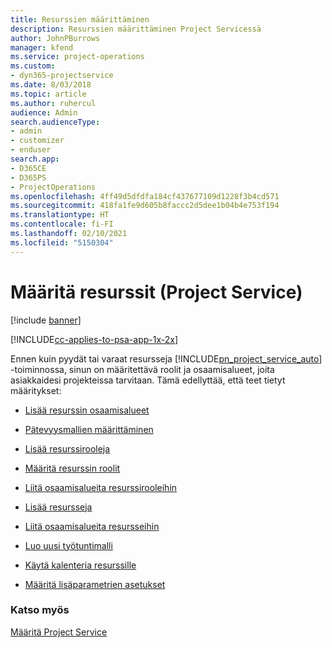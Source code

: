 ```yaml
---
title: Resurssien määrittäminen
description: Resurssien määrittäminen Project Servicessä
author: JohnPBurrows
manager: kfend
ms.service: project-operations
ms.custom:
- dyn365-projectservice
ms.date: 8/03/2018
ms.topic: article
ms.author: ruhercul
audience: Admin
search.audienceType:
- admin
- customizer
- enduser
search.app:
- D365CE
- D365PS
- ProjectOperations
ms.openlocfilehash: 4ff49d5dfdfa184cf437677109d1228f3b4cd571
ms.sourcegitcommit: 418fa1fe9d605b8faccc2d5dee1b04b4e753f194
ms.translationtype: HT
ms.contentlocale: fi-FI
ms.lasthandoff: 02/10/2021
ms.locfileid: "5150304"
---
```

# <a name="set-up-resources-project-service"></a>Määritä resurssit (Project Service)

[!include [banner](../includes/psa-now-project-operations.md)]

[!INCLUDE[cc-applies-to-psa-app-1x-2x](../includes/cc-applies-to-psa-app-1x-2x.md)]

Ennen kuin pyydät tai varaat resursseja [!INCLUDE[pn_project_service_auto](../includes/pn-project-service-auto.md)] -toiminnossa, sinun on määritettävä roolit ja osaamisalueet, joita asiakkaidesi projekteissa tarvitaan. Tämä edellyttää, että teet tietyt määritykset:  
  
-   [Lisää resurssin osaamisalueet](../psa/add-resource-skills.md)  
  
-   [Pätevyysmallien määrittäminen](../psa/set-up-proficiency-models.md)  
  
-   [Lisää resurssirooleja](../psa/add-resource-roles.md)  
  
-   [Määritä resurssin roolit](../psa/configure-resource-roles.md)  
  
-   [Liitä osaamisalueita resurssirooleihin](../psa/associate-skills-with-resource-roles.md)  
  
-   [Lisää resursseja](../psa/add-resources.md)  
  
-   [Liitä osaamisalueita resursseihin](../psa/associate-skills-with-resources.md)  
  
-   [Luo uusi työtuntimalli](../psa/create-work-hours-template.md)  
  
-   [Käytä kalenteria resurssille](../psa/apply-calendar-resource.md)  
  
-   [Määritä lisäparametrien asetukset](../psa/configure-additional-parameters-settings.md)  
  
### <a name="see-also"></a>Katso myös  
 [Määritä Project Service](../psa/configure.md)
